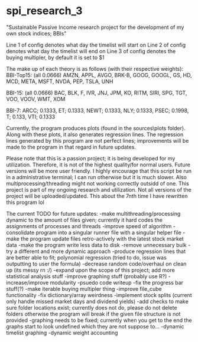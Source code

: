 # spi_research_3
"Sustainable Passive Income research project for the development of my own stock indices; BBIs"

Line 1 of config denotes what day the timelist will start on
Line 2 of config denotes what day the timelist will end on
Line 3 of config denotes the buying multipler, by default it is set to $1

The make up of each theory is as follows (with their respective weights):
BBI-Top15: (all 0.0666)
AMZN, APPL, AVGO, BRK-B, GOOG, GOOGL, GS, HD, MCD, META, MSFT, NVDA, PEP, TSLA, UNH

BBI-15: (all 0.0666)
BAC, BLK, F, IVR, JNJ, JPM, KO, RITM, SIRI, SPG, TGT, VOO, VOOV, WMT, XOM

BBI-7:
ARCC; 0.1333, ET; 0.1333, NEWT; 0.1333, NLY; 0.1333, PSEC; 0.1998, T; 0.133, VTI; 0.1333

Currently, the program produces plots (found in the sources\plots folder). Along with these plots, it also generates regression lines.
The regression lines generated by this program are not perfect lines; improvements will be made to the program in that regard in future updates.

Please note that this is a passion project; it is being developed for my utilization. Therefore, it is not of the highest quality/for normal users. Future versions will be more user friendly.
I highly encourage that this script be run in a administrative terminal; I can run otherwise but it is much slower. Also multiprocessing/threading might not working correctly outsidd of one.
This project is part of my ongoing research and utilization. Not all versions of the project will be uploaded/updated. This about the 7nth time I have rewritten this program lol

The current TODO for future updates:
-make multithreading/processing dynamic to the amount of files given; currently it hard codes the assignments of processes and threads
-improve speed of algorithm
-consolidate program into a singular runner file with a singular helper file
-make the program update files retro-actively with the latest stock market data
-make the program write less data to disk
-remove unnecessary bulk
-try a different and more dynamic approach
-produce regression lines that are better able to fit; polynomial regression (tried to do, issue was outputting to user the formula)
-decrease random code/overhaul on clean up (its messy rn :/)
-expand upon the scope of this project; add more statistical analysis stuff
-improve graphing stuff (probably use R?)
-increase/improve modularity
-psuedo code writeup
-fix the progress bar stuff(?)
-make iterable buying multipler thing
-improve file_cube functionality
-fix dictionary/array weirdness
-implement stock splits (current only handle missed market days and dividend yields)
-add checks to make sure folder locations exist; currently does not do, please do not delete folders otherwise the program will break if the given file structure is not provided
-graphing needs to be fixed; currently when you get to the end the graphs start to look undefined which they are not suppose to...
-dynamic timelist graphing
-dynamic weight accounting
